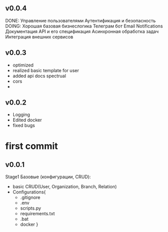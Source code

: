 <!-- README.md -->

## v0.0.4
DONE:
    Управление пользователями
    Аутентификация и безопасность
DOING:
    Хорошая базовая бизнеслогика
    Телеграм бот
    Email Notifications
    Документация API и его спецификация
    Асинхронная обработка задач
    Интеграция внешних сервисов

## v0.0.3
- optimized
- realized basic template for user
- added api docs spectrual
- cors
- 

## v0.0.2
- Logging
- Edited docker
- fixed bugs

# first commit 
## v0.0.1
Stage1
Базовые (конфигурации, CRUD):
- basic CRUD(User, Organization, Branch, Relation)
- Configurations{
    - .gitignore
    - .env
    - scripts.py
    - requirements.txt
    - .bat
    - docker
}